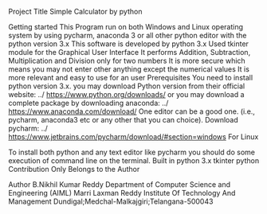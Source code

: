 Project Title
Simple Calculator by python

Getting started
This Program run on both Windows and Linux operating system by using pycharm, anaconda 3 or all other python editor with the python version 3.x
This software is developed by python 3.x
Used tkinter module for the Graphical User Interface
It performs Addition, Subtraction, Multiplication and Division only for two numbers
It is more secure which means you may not enter other anything except the numerical values
It is more relevant and easy to use for an user
Prerequisites
You need to install python version 3.x. you may download Python version from their official website: ../ https://www.python.org/downloads/
or you may download a complete package by downloading anaconda: ../ https://www.anaconda.com/download/
One editor can be a good one. (i.e., pycharm, anaconda3 etc or any other that you can choice). Download pycharm: ../ https://www.jetbrains.com/pycharm/download/#section=windows
For Linux

To install both python and any text editor like pycharm you should do some execution of command line on the terminal.
Built in
python 3.x
tkinter python
Contribution
Only Belongs to the Author

Author
B.Nikhil Kumar Reddy
Department of Computer Science and Engineering (AIML)
Marri Laxman Reddy Institute Of Technology And Management
Dundigal;Medchal-Malkajgiri;Telangana-500043

